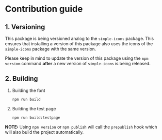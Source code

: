 # Contribution guide

## 1. Versioning
This package is being versioned analog to the `simple-icons` package.
This ensures that installing a version of this package also uses the icons of the `simple-icons` package with the same
version.

Please keep in mind to update the version of this package using the `npm version` command **after** a new version of
`simple-icons` is being released.


## 2. Building

1. Building the font
	```bash
	npm run build
	```

1. Building the test page
	```bash
	npm run build:testpage
	```
	
**NOTE:** Using `npm version` or `npm publish` will call the `prepublish` hook which will also build the project
automatically.
